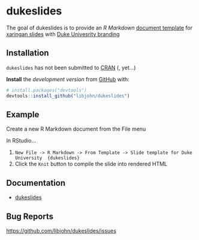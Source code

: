 
<!-- README.md is generated from README.Rmd. Please edit that file -->
dukeslides
==========

The goal of dukeslides is to provide an *R Markdown* [document template](https://rmarkdown.rstudio.com/developer_document_templates.html) for [xaringan slides](https://slides.yihui.name/xaringan/#1) with [Duke Univesrity branding](https://styleguide.duke.edu/color-palette/)

Installation
------------

`dukeslides` has not been submitted to [CRAN](https://CRAN.R-project.org) (, yet...)

**Install** the *development version* from [GitHub](https://github.com/) with:

``` r
# install.packages("devtools")
devtools::install_github("libjohn/dukeslides")
```

Example
-------

Create a new R Markdown document from the File menu

In RStudio...

1.  `New File -> R Markdown -> From Template -> Slide template for Duke University  {dukeslides}`
2.  Click the `Knit` button to compile the slide into rendered HTML

Documentation
-------------

-   [dukeslides](https://johnlittle.info/dukeslides/slides/)

Bug Reports
-----------

<https://github.com/libjohn/dukeslides/issues>
